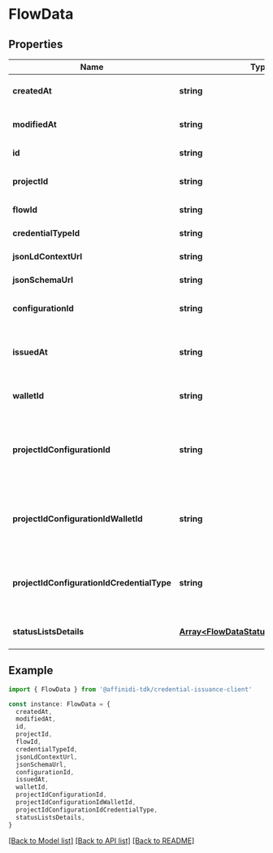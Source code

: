 # FlowData

## Properties

| Name                                       | Type                                                                                   | Description                                                                                                                                                            | Notes                             |
| ------------------------------------------ | -------------------------------------------------------------------------------------- | ---------------------------------------------------------------------------------------------------------------------------------------------------------------------- | --------------------------------- |
| **createdAt**                              | **string**                                                                             | [GEN] ISO 8601 string of the creation date/time the entity                                                                                                             | [default to undefined]            |
| **modifiedAt**                             | **string**                                                                             | [GEN] ISO 8601 string of the modification date/time the entity                                                                                                         | [default to undefined]            |
| **id**                                     | **string**                                                                             |                                                                                                                                                                        | [default to undefined]            |
| **projectId**                              | **string**                                                                             |                                                                                                                                                                        | [optional] [default to undefined] |
| **flowId**                                 | **string**                                                                             |                                                                                                                                                                        | [default to undefined]            |
| **credentialTypeId**                       | **string**                                                                             |                                                                                                                                                                        | [default to undefined]            |
| **jsonLdContextUrl**                       | **string**                                                                             |                                                                                                                                                                        | [default to undefined]            |
| **jsonSchemaUrl**                          | **string**                                                                             |                                                                                                                                                                        | [default to undefined]            |
| **configurationId**                        | **string**                                                                             | Id of configuration, used to issue VC.                                                                                                                                 | [optional] [default to undefined] |
| **issuedAt**                               | **string**                                                                             | when credential was issued to the holder (holder invoked generateCredentials endpoint)                                                                                 | [optional] [default to undefined] |
| **walletId**                               | **string**                                                                             | Id of wallet, used to issue VC.                                                                                                                                        | [optional] [default to undefined] |
| **projectIdConfigurationId**               | **string**                                                                             | Id of configuration with which VC was issued. To use as an index, it is grouped together with projectId, as \&quot;{projectIdConfigurationId}#{configurationId}\&quot; | [optional] [default to undefined] |
| **projectIdConfigurationIdWalletId**       | **string**                                                                             | Id of wallet which issued VC. To use as an index, it is grouped together with projectId, as \&quot;{projectIdConfigurationId}#{walletId}\&quot;                        | [optional] [default to undefined] |
| **projectIdConfigurationIdCredentialType** | **string**                                                                             | VC.type value. To use as an index, it is grouped together with projectId, as \&quot;{projectIdConfigurationId}#{credentialType}\&quot;                                 | [optional] [default to undefined] |
| **statusListsDetails**                     | [**Array&lt;FlowDataStatusListsDetailsInner&gt;**](FlowDataStatusListsDetailsInner.md) |                                                                                                                                                                        | [optional] [default to undefined] |

## Example

```typescript
import { FlowData } from '@affinidi-tdk/credential-issuance-client'

const instance: FlowData = {
  createdAt,
  modifiedAt,
  id,
  projectId,
  flowId,
  credentialTypeId,
  jsonLdContextUrl,
  jsonSchemaUrl,
  configurationId,
  issuedAt,
  walletId,
  projectIdConfigurationId,
  projectIdConfigurationIdWalletId,
  projectIdConfigurationIdCredentialType,
  statusListsDetails,
}
```

[[Back to Model list]](../README.md#documentation-for-models) [[Back to API list]](../README.md#documentation-for-api-endpoints) [[Back to README]](../README.md)
